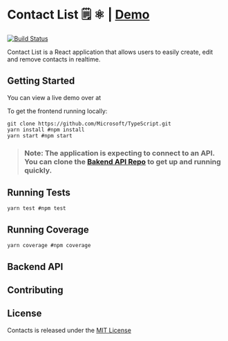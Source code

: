 # Contact List  🗒 ⚛️ | [Demo](#)
   [![Build Status](https://travis-ci.org/romarioraffington/react-contact-list.svg?branch=master)](https://travis-ci.org/romarioraffington/react-contact-list)

Contact List is a React application that allows users to easily create, edit and remove contacts in realtime.

## Getting Started
You can view a live demo over at

To get the frontend running locally:

```shell
git clone https://github.com/Microsoft/TypeScript.git
yarn install #npm install
yarn start #npm start
```

>### Note: The application is expecting to connect to an API. You can clone the [Bakend API Repo](#) to get up and running quickly.

## Running Tests
```shell
yarn test #npm test
```

## Running Coverage

```shell
yarn coverage #npm coverage
```

## Backend API

## Contributing

## License
Contacts is released under the [MIT License](https://opensource.org/licenses/MIT)

